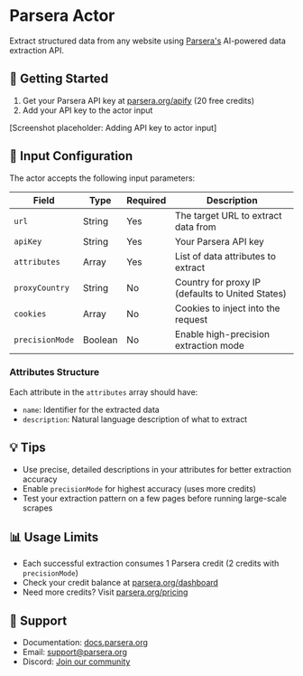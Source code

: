 # Parsera Actor

Extract structured data from any website using [Parsera's](https://parsera.org) AI-powered data extraction API.

## 🔑 Getting Started

1. Get your Parsera API key at [parsera.org/apify](https://parsera.org/apify) (20 free credits)
2. Add your API key to the actor input

[Screenshot placeholder: Adding API key to actor input]

## 📝 Input Configuration

The actor accepts the following input parameters:

| Field | Type | Required | Description |
|-------|------|----------|-------------|
| `url` | String | Yes | The target URL to extract data from |
| `apiKey` | String | Yes | Your Parsera API key |
| `attributes` | Array | Yes | List of data attributes to extract |
| `proxyCountry` | String | No | Country for proxy IP (defaults to United States) |
| `cookies` | Array | No | Cookies to inject into the request |
| `precisionMode` | Boolean | No | Enable high-precision extraction mode |

### Attributes Structure

Each attribute in the `attributes` array should have:

- `name`: Identifier for the extracted data
- `description`: Natural language description of what to extract

## 💡 Tips

- Use precise, detailed descriptions in your attributes for better extraction accuracy
- Enable `precisionMode` for highest accuracy (uses more credits)
- Test your extraction pattern on a few pages before running large-scale scrapes

## 📊 Usage Limits

- Each successful extraction consumes 1 Parsera credit (2 credits with `precisionMode`)
- Check your credit balance at [parsera.org/dashboard](https://parsera.org/app)
- Need more credits? Visit [parsera.org/pricing](https://parsera.org/pricing)

## 🤝 Support

- Documentation: [docs.parsera.org](https://docs.parsera.org)
- Email: <support@parsera.org>
- Discord: [Join our community](https://discord.gg/parsera)
